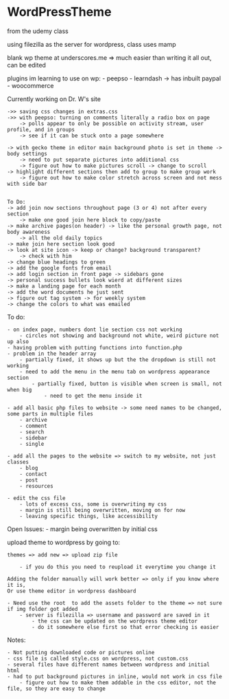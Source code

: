 # WordPressTheme

from the udemy class

using filezilla as the server for wordpress, class uses mamp

blank wp theme at underscores.me
	 => much easier than writing it all out, can be edited 

plugins im learning to use on wp:
	- peepso
	- learndash -> has inbuilt paypal
	- woocommerce

Currently working on Dr. W's site 

	->> saving css changes in extras.css
	->> with peepso: turning on comments literally a radio box on page
		-> polls appear to only be possible on activity stream, user profile, and in groups
		-> see if it can be stuck onto a page somewhere
	
	-> with gecko theme in editor main background photo is set in theme -> body settings
		-> need to put separate pictures into additional css
		-> figure out how to make pictures scroll -> change to scroll
	-> highlight different sections then add to group to make group work
		-> figure out how to make color stretch across screen and not mess with side bar
		
		
	To Do:
	-> add join now sections throughout page (3 or 4) not after every section
		-> make one good join here block to copy/paste
	-> make archive pages(on header) -> like the personal growth page, not body awareness
		-> all the old daily topics
	-> make join here section look good
	-> look at site icon -> keep or change? background transparent? 
		-> check with him
	-> change blue headings to green
	-> add the google fonts from email
	-> add login section in front page -> sidebars gone
	-> personal success bullets look wierd at different sizes
	-> make a landing page for each month
	-> add the word documents he just sent
	-> figure out tag system -> for weekly system
	-> change the colors to what was emailed

	

To do: 

	- on index page, numbers dont lie section css not working
		- circles not showing and background not white, weird picture not up also
	- having problem with putting functions into function.php
	- problem in the header array 
		- partially fixed, it shows up but the the dropdown is still not working
		- need to add the menu in the menu tab on wordpress appearance section
			- partially fixed, button is visible when screen is small, not when big
				- need to get the menu inside it

	- add all basic php files to website -> some need names to be changed, some parts in multiple files
		- archive
		- comment
		- search
		- sidebar
		- single
	
	- add all the pages to the website => switch to my website, not just classes
		- blog
		- contact
		- post
		- resources	
	
	- edit the css file
		- lots of excess css, some is overwriting my css
		- margin is still being overwritten, moving on for now
		- leaving specific things, like accessibility
		
		
Open Issues:
	- margin being overwritten by initial css
		

upload theme to wordpress by going to:

	themes => add new => upload zip file
	
		- if you do this you need to reupload it everytime you change it
		
	Adding the folder manually will work better => only if you know where it is, 
	Or use theme editor in wordpress dashboard
	
	- Need use the root  to add the assets folder to the theme => not sure if img folder got added
		- server is filezilla => username and password are saved in it
			- the css can be updated on the wordpress theme editor
			- do it somewhere else first so that error checking is easier

Notes:

	- Not putting downloaded code or pictures online
	- css file is called style.css on wordpress, not custom.css
	- several files have different names between wordpress and initial html
	- had to put background pictures in inline, would not work in css file
		- figure out how to make them addable in the css editor, not the file, so they are easy to change
